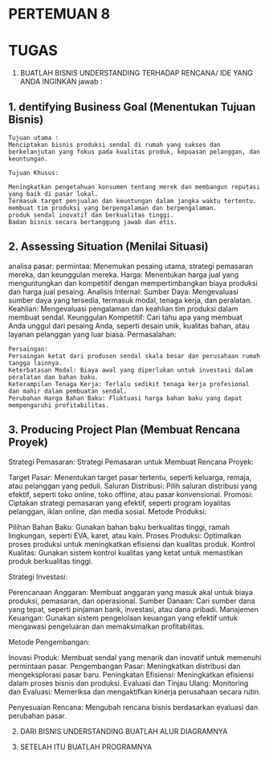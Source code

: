 # PERTEMUAN 8

# TUGAS

1. BUATLAH BISNIS UNDERSTANDING TERHADAP RENCANA/ IDE YANG ANDA INGINKAN
jawab : 
## 1. dentifying Business Goal (Menentukan Tujuan Bisnis)
    Tujuan utama : 
    Menciptakan bisnis produksi sendal di rumah yang sukses dan berkelanjutan yang fokus pada kualitas produk, kepuasan pelanggan, dan keuntungan.

    Tujuan Khusus:

    Meningkatkan pengetahuan konsumen tentang merek dan membangun reputasi yang baik di pasar lokal. 
    Termasuk target penjualan dan keuntungan dalam jangka waktu tertentu.
    membuat tim produksi yang berpengalaman dan berpengalaman.
    produk sendal inovatif dan berkualitas tinggi.
    Badan bisnis secara bertanggung jawab dan etis.

## 2. Assessing Situation (Menilai Situasi)
 analisa pasar:
    permintaa: 
    Menemukan pesaing utama, strategi pemasaran mereka, dan keunggulan mereka. 
    Harga:
    Menentukan harga jual yang menguntungkan dan kompetitif dengan mempertimbangkan biaya produksi dan harga jual pesaing.
    Analisis Internal: 
    Sumber Daya: Mengevaluasi sumber daya yang tersedia, termasuk modal, tenaga kerja, dan peralatan.
    Keahlian: 
    Mengevaluasi pengalaman dan keahlian tim produksi dalam membuat sendal. 
    Keunggulan Kompetitif: 
    Cari tahu apa yang membuat Anda unggul dari pesaing Anda, seperti desain unik, kualitas bahan, atau layanan pelanggan yang luar biasa.
    Permasalahan:

    Persaingan: 
    Persaingan ketat dari produsen sendal skala besar dan perusahaan rumah tangga lainnya.
    Keterbatasan Modal: Biaya awal yang diperlukan untuk investasi dalam peralatan dan bahan baku.
    Keterampilan Tenaga Kerja: Terlalu sedikit tenaga kerja profesional dan mahir dalam pembuatan sendal.
    Perubahan Harga Bahan Baku: Fluktuasi harga bahan baku yang dapat mempengaruhi profitabilitas.
## 3. Producing Project Plan (Membuat Rencana Proyek)
Strategi Pemasaran:
Strategi Pemasaran untuk Membuat Rencana Proyek:

Target Pasar: Menentukan target pasar tertentu, seperti keluarga, remaja, atau pelanggan yang peduli.
Saluran Distribusi: Pilih saluran distribusi yang efektif, seperti toko online, toko offline, atau pasar konvensional.
Promosi: Ciptakan strategi pemasaran yang efektif, seperti program loyalitas pelanggan, iklan online, dan media sosial.
Metode Produksi:

Pilihan Bahan Baku: Gunakan bahan baku berkualitas tinggi, ramah lingkungan, seperti EVA, karet, atau kain.
Proses Produksi: Optimalkan proses produksi untuk meningkatkan efisiensi dan kualitas produk. Kontrol Kualitas: Gunakan sistem kontrol kualitas yang ketat untuk memastikan produk berkualitas tinggi. 

Strategi Investasi:

Perencanaan Anggaran: Membuat anggaran yang masuk akal untuk biaya produksi, pemasaran, dan operasional.
Sumber Danaan: Cari sumber dana yang tepat, seperti pinjaman bank, investasi, atau dana pribadi.
Manajemen Keuangan: Gunakan sistem pengelolaan keuangan yang efektif untuk mengawasi pengeluaran dan memaksimalkan profitabilitas.

Metode Pengembangan:

Inovasi Produk: Membuat sendal yang menarik dan inovatif untuk memenuhi permintaan pasar.
Pengembangan Pasar: Meningkatkan distribusi dan mengeksplorasi pasar baru.
Peningkatan Efisiensi: Meningkatkan efisiensi dalam proses bisnis dan produksi.
Evaluasi dan Tinjau Ulang: Monitoring dan Evaluasi: Memeriksa dan mengaktifkan kinerja perusahaan secara rutin.

Penyesuaian Rencana: Mengubah rencana bisnis berdasarkan evaluasi dan perubahan pasar.







2. DARI BISNIS UNDERSTANDING BUATLAH ALUR DIAGRAMNYA

3. SETELAH ITU BUATLAH PROGRAMNYA
